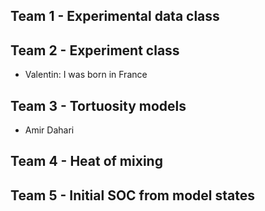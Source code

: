## Team 1 - Experimental data class

## Team 2 - Experiment class

- Valentin: I was born in France

## Team 3 - Tortuosity models

- Amir Dahari

## Team 4 - Heat of mixing

## Team 5 - Initial SOC from model states
